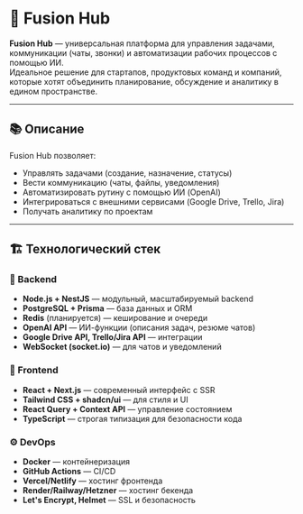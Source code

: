 # 🚀 Fusion Hub

**Fusion Hub** — универсальная платформа для управления задачами, коммуникации (чаты, звонки) и автоматизации рабочих процессов с помощью ИИ.  
Идеальное решение для стартапов, продуктовых команд и компаний, которые хотят объединить планирование, обсуждение и аналитику в едином пространстве.

---

## 📚 Описание

Fusion Hub позволяет:
- Управлять задачами (создание, назначение, статусы)
- Вести коммуникацию (чаты, файлы, уведомления)
- Автоматизировать рутину с помощью ИИ (OpenAI)
- Интегрироваться с внешними сервисами (Google Drive, Trello, Jira)
- Получать аналитику по проектам

---

## 🏗️ Технологический стек

### 🔐 Backend
- **Node.js + NestJS** — модульный, масштабируемый backend
- **PostgreSQL + Prisma** — база данных и ORM
- **Redis** (планируется) — кеширование и очереди
- **OpenAI API** — ИИ-функции (описания задач, резюме чатов)
- **Google Drive API, Trello/Jira API** — интеграции
- **WebSocket (socket.io)** — для чатов и уведомлений

### 🎨 Frontend
- **React + Next.js** — современный интерфейс с SSR
- **Tailwind CSS + shadcn/ui** — для стиля и UI
- **React Query + Context API** — управление состоянием
- **TypeScript** — строгая типизация для безопасности кода

### ⚙️ DevOps
- **Docker** — контейнеризация
- **GitHub Actions** — CI/CD
- **Vercel/Netlify** — хостинг фронтенда
- **Render/Railway/Hetzner** — хостинг бекенда
- **Let's Encrypt, Helmet** — SSL и безопасность
